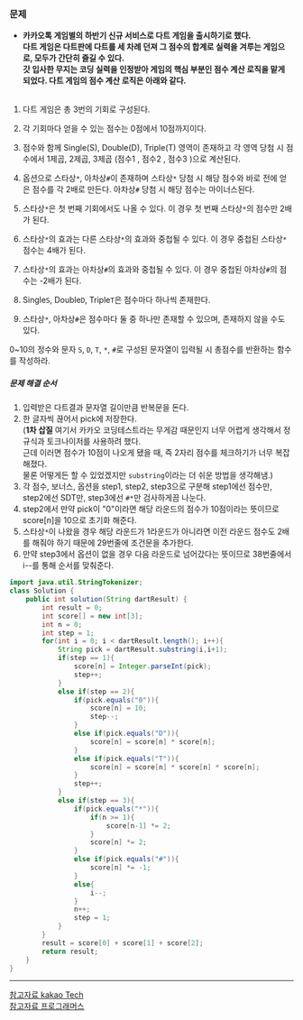 ### 문제
* **카카오톡 게임별의 하반기 신규 서비스로 다트 게임을 출시하기로 했다. <br/>다트 게임은 다트판에 다트를 세 차례 던져 그 점수의 합계로 실력을 겨루는 게임으로, 모두가 간단히 즐길 수 있다.<br/> 갓 입사한 무지는 코딩 실력을 인정받아 게임의 핵심 부분인 점수 계산 로직을 맡게 되었다. 다트 게임의 점수 계산 로직은 아래와 같다.**
<br/><br/>
1. 다트 게임은 총 3번의 기회로 구성된다.

2. 각 기회마다 얻을 수 있는 점수는 0점에서 10점까지이다.

3. 점수와 함께 Single(S), Double(D), Triple(T) 영역이 존재하고 각 영역 당첨 시 점수에서 1제곱, 2제곱, 3제곱 (점수1 , 점수2 , 점수3 )으로 계산된다.

4. 옵션으로 스타상`*`, 아차상`#`이 존재하며 스타상`*` 당첨 시 해당 점수와 바로 전에 얻은 점수를 각 2배로 만든다. 아차상`#` 당첨 시 해당 점수는 마이너스된다.

5. 스타상`*`은 첫 번째 기회에서도 나올 수 있다. 이 경우 첫 번째 스타상`*`의 점수만 2배가 된다.

6. 스타상`*`의 효과는 다른 스타상`*`의 효과와 중첩될 수 있다. 이 경우 중첩된 스타상`*` 점수는 4배가 된다.

7. 스타상`*`의 효과는 아차상`#`의 효과와 중첩될 수 있다. 이 경우 중첩된 아차상`#`의 점수는 -2배가 된다.

8. Single`S`, Double`D`, Triple`T`은 점수마다 하나씩 존재한다.

9. 스타상`*`, 아차상`#`은 점수마다 둘 중 하나만 존재할 수 있으며, 존재하지 않을 수도 있다.

0~10의 정수와 문자 `S`, `D`, `T`, `*`, `#`로 구성된 문자열이 입력될 시 총점수를 반환하는 함수를 작성하라.

##### 문제 해결 순서
1. 입력받은 다트결과 문자열 길이만큼 반복문을 돈다.
2. 한 글자씩 끊어서 pick에 저장한다. </br>(**1차 삽질** 여기서 카카오 코딩테스트라는 무게감 때문인지 너무 어렵게 생각해서 정규식과 토크나이저를 사용하려 했다.<br/>근데 이러면 점수가 10점이 나오게 됐을 때, 즉 2자리 점수를 체크하기가 너무 복잡해졌다.<br/>물론 어떻게든 할 수 있었겠지만 `substring`이라는 더 쉬운 방법을 생각해냄.)
3. 각 점수, 보너스, 옵션을 step1, step2, step3으로 구분해 step1에선 점수만, step2에선 SDT만, step3에선 `#*`만 검사하게끔 나눈다.
4. step2에서 만약 pick이 "0"이라면 해당 라운드의 점수가 10점이라는 뜻이므로 score[n]을 10으로 초기화 해준다.
5. 스타상`*`이 나왔을 경우 해당 라운드가 1라운드가 아니라면 이전 라운드 점수도 2배를 해줘야 하기 때문에 29번줄에 조건문을 추가한다.
6. 만약 step3에서 옵션이 없을 경우 다음 라운드로 넘어갔다는 뜻이므로 38번줄에서 i--를 통해 순서를 맞춰준다.

```java
import java.util.StringTokenizer;
class Solution {
    public int solution(String dartResult) {
        int result = 0;
        int score[] = new int[3];
        int n = 0;
        int step = 1;
        for(int i = 0; i < dartResult.length(); i++){
            String pick = dartResult.substring(i,i+1);
            if(step == 1){
                score[n] = Integer.parseInt(pick);
                step++;
            }
            else if(step == 2){
                if(pick.equals("0")){
                    score[n] = 10;
                    step--;
                }
                else if(pick.equals("D")){
                    score[n] = score[n] * score[n];
                }
                else if(pick.equals("T")){
                    score[n] = score[n] * score[n] * score[n];
                }
                step++;
            }
            else if(step == 3){
                if(pick.equals("*")){
                    if(n >= 1){
                        score[n-1] *= 2;
                    }
                    score[n] *= 2;
                }
                else if(pick.equals("#")){
                    score[n] *= -1;
                }
                else{
                    i--;
                }
                n++;
                step = 1;
            }
        }
        result = score[0] + score[1] + score[2];
        return result;
    }
}
```

---
[참고자료 kakao Tech](https://tech.kakao.com/2017/09/27/kakao-blind-recruitment-round-1/)<br/>
[참고자료 프로그래머스](https://programmers.co.kr/)<br/>
